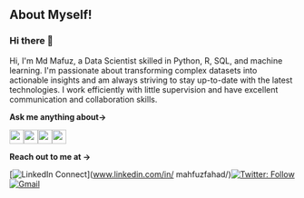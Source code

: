 ## About Myself!

### Hi there 👋

Hi, I'm Md Mafuz, a Data Scientist skilled in Python, R, SQL, and machine learning. I'm passionate about transforming complex datasets into actionable insights and am always striving to stay up-to-date with the latest technologies. I work efficiently with little supervision and have excellent communication and collaboration skills.

**Ask me anything about→**

<img src='https://img.shields.io/badge/Python-3776AB?&style=for-the-badge&logo=python&logoColor=white' height='25'/><img src='https://img.shields.io/badge/R-276DC3?&style=for-the-badge&logo=r&logoColor=white' height='25'/><img src='https://img.shields.io/badge/SQL-4479A1?&style=for-the-badge&logo=sqlite&logoColor=white' height='25'/><img src='https://img.shields.io/badge/Machine%20Learning-F5A623?&style=for-the-badge&logo=tensorflow&logoColor=white' height='25'/>

**Reach out to me at →**

[![LinkedIn Connect](https://img.shields.io/badge/LinkedIn-0077B5?style=for-the-badge&logo=linkedin&logoColor=white)](www.linkedin.com/in/
mahfuzfahad/)[![Twitter: Follow](https://img.shields.io/badge/Twitter-1DA1F2?style=for-the-badge&logo=twitter&logoColor=white)](https://twitter.com/MdMahfuz1999)[![Gmail](https://img.shields.io/badge/Gmail-D14836?style=for-the-badge&logo=gmail&logoColor=white)](mailto:your_email@example.com?subject=From%20GitHub&body=Hi,%20there.%20Found%20you%20from%20GitHub.)


